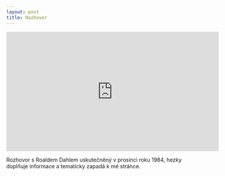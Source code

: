 ```yaml
---
layout: post
title: Rozhovor
---
```

<iframe width="560" height="315" src="https://www.youtube.com/embed/V-oCoPFuK0w" frameborder="0" allowfullscreen></iframe>

Rozhovor s Roaldem Dahlem uskutečněný v prosinci roku 1984, hezky doplňuje informace a tematicky zapadá k mé stránce. 
